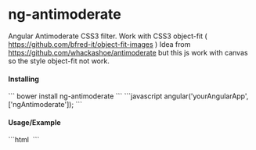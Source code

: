 ng-antimoderate
=================

Angular Antimoderate CSS3 filter. Work with CSS3 object-fit ( https://github.com/bfred-it/object-fit-images )
Idea from https://github.com/whackashoe/antimoderate but this js work with canvas so the style object-fit not work.


<h4>Installing</h4>
```
bower install ng-antimoderate
```
```javascript
angular('yourAngularApp',['ngAntimoderate']);
```

<h4>Usage/Example</h4>
```html
<img data-ng-src="{{ imgSrc }}" data-ng-antimoderate="{{ thumbImgSrc }}" data-scale="10" data-loaded-class="loaded" data-loading-class="loading" >
```
